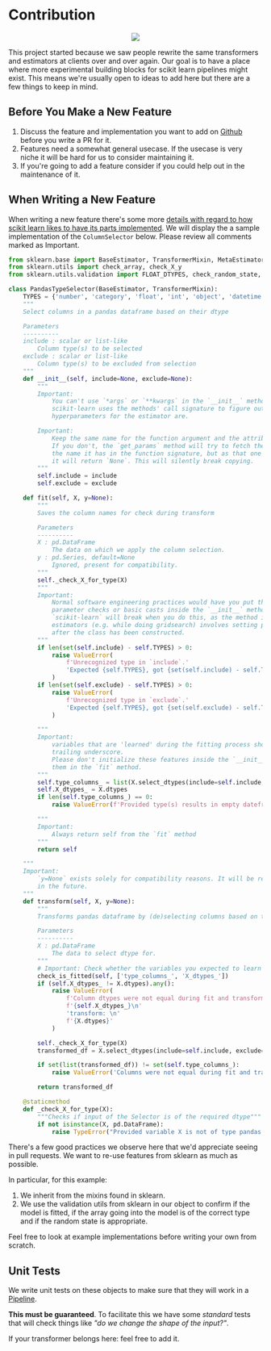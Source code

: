 # Contribution

<p align="center">
  <img src="../_static/contribution/contribute.png" />
</p>

This project started because we saw people rewrite the same transformers and estimators at clients over and over again.
Our goal is to have a place where more experimental building blocks for scikit learn pipelines might exist.
This means we're usually open to ideas to add here but there are a few things to keep in mind.

## Before You Make a New Feature

1. Discuss the feature and implementation you want to add on [Github][gh-issues]
    before you write a PR for it.
2. Features need a somewhat general usecase.
    If the usecase is very niche it will be hard for us to consider maintaining it.
3. If you're going to add a feature consider if you could help out in the maintenance of it.

## When Writing a New Feature

When writing a new feature there's some more
[details with regard to how scikit learn likes to have its parts implemented][scikit-develop].
We will display the a sample implementation of the `ColumnSelector` below. Please review all comments marked as Important.

```py hl_lines="19-22 24-28 46-51 65-69 77-78 83-85" linenums="1"
from sklearn.base import BaseEstimator, TransformerMixin, MetaEstimatorMixin
from sklearn.utils import check_array, check_X_y
from sklearn.utils.validation import FLOAT_DTYPES, check_random_state, check_is_fitted

class PandasTypeSelector(BaseEstimator, TransformerMixin):
    TYPES = {'number', 'category', 'float', 'int', 'object', 'datetime', 'timedelta'}
    """
    Select columns in a pandas dataframe based on their dtype

    Parameters
    ----------
    include : scalar or list-like
        Column type(s) to be selected
    exclude : scalar or list-like
        Column type(s) to be excluded from selection
    """
    def __init__(self, include=None, exclude=None):
        """
        Important:
            You can't use `*args` or `**kwargs` in the `__init__` method.
            scikit-learn uses the methods' call signature to figure out what
            hyperparameters for the estimator are.

        Important:
            Keep the same name for the function argument and the attribute stored on self.
            If you don't, the `get_params` method will try to fetch the attribute with
            the name it has in the function signature, but as that one doesn't exist,
            it will return `None`. This will silently break copying.
        """
        self.include = include
        self.exclude = exclude

    def fit(self, X, y=None):
        """
        Saves the column names for check during transform

        Parameters
        ----------
        X : pd.DataFrame
            The data on which we apply the column selection.
        y : pd.Series, default=None
            Ignored, present for compatibility.
        """
        self._check_X_for_type(X)
        """
        Important:
            Normal software engineering practices would have you put these kinds of
            parameter checks or basic casts inside the `__init__` method.
            `scikit-learn` will break when you do this, as the method it uses for cloning
            estimators (e.g. while doing gridsearch) involves setting parameters directly,
            after the class has been constructed.
        """
        if len(set(self.include) - self.TYPES) > 0:
            raise ValueError(
                f'Unrecognized type in `include`.'
                'Expected {self.TYPES}, got {set(self.include) - self.TYPES}'
            )
        if len(set(self.exclude) - self.TYPES) > 0:
            raise ValueError(
                f'Unrecognized type in `exclude`.'
                'Expected {self.TYPES}, got {set(self.exclude) - self.TYPES}'
            )

        """
        Important:
            variables that are 'learned' during the fitting process should always have a
            trailing underscore.
            Please don't initialize these features inside the `__init__`, but initialize
            them in the `fit` method.
        """
        self.type_columns_ = list(X.select_dtypes(include=self.include, exclude=self.exclude))
        self.X_dtypes_ = X.dtypes
        if len(self.type_columns_) == 0:
            raise ValueError(f'Provided type(s) results in empty dateframe')

        """
        Important:
            Always return self from the `fit` method
        """
        return self

    """
    Important:
        `y=None` exists solely for compatibility reasons. It will be removed sometime
        in the future.
    """
    def transform(self, X, y=None):
        """
        Transforms pandas dataframe by (de)selecting columns based on their dtype

        Parameters
        ----------
        X : pd.DataFrame
            The data to select dtype for.
        """
        # Important: Check whether the variables you expected to learn during fit are indeed present
        check_is_fitted(self, ['type_columns_', 'X_dtypes_'])
        if (self.X_dtypes_ != X.dtypes).any():
            raise ValueError(
                f'Column dtypes were not equal during fit and transform. Fit types: \n'
                f'{self.X_dtypes_}\n'
                'transform: \n'
                f'{X.dtypes}'
            )

        self._check_X_for_type(X)
        transformed_df = X.select_dtypes(include=self.include, exclude=self.exclude)

        if set(list(transformed_df)) != set(self.type_columns_):
            raise ValueError('Columns were not equal during fit and transform')

        return transformed_df

    @staticmethod
    def _check_X_for_type(X):
        """Checks if input of the Selector is of the required dtype"""
        if not isinstance(X, pd.DataFrame):
            raise TypeError("Provided variable X is not of type pandas.DataFrame")
```

There's a few good practices we observe here that we'd appreciate seeing in pull requests.
We want to re-use features from sklearn as much as possible.

In particular, for this example:

1. We inherit from the mixins found in sklearn.
2. We use the validation utils from sklearn in our object to confirm if the model is fitted, if the array going into
    the model is of the correct type and if the random state is appropriate.

Feel free to look at example implementations before writing your own from scratch.

## Unit Tests

We write unit tests on these objects to make sure that they will work in a [Pipeline][pipe-api].

**This must be guaranteed**. To facilitate this we have some _standard_ tests that will check things like
_"do we change the shape of the input?"_.

If your transformer belongs here: feel free to add it.

[gh-issues]: https://github.com/koaning/scikit-lego/issues
[scikit-develop]: https://scikit-learn.org/stable/developers/develop.html
[pipe-api]: https://scikit-learn.org/stable/modules/compose.html
